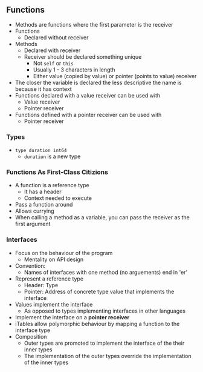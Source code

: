 ## Functions

- Methods are functions where the first parameter is the receiver
- Functions
  - Declared without receiver
- Methods
  - Declared with receiver
  - Receiver should be declared something unique
    - Not `self` or `this`
    - Usually 1 - 3 characters in length
    - Either value (copied by value) or pointer (points to value) receiver
- The closer the variable is declared the less descriptive the name is because it has context
- Functions declared with a value receiver can be used with
  - Value receiver
  - Pointer receiver
- Functions defined with a pointer receiver can be used with
  - Pointer receiver

### Types

- `type duration int64`
  - `duration` is a new type

### Functions As First-Class Citizions

- A function is a reference type
  - It has a header
  - Context needed to execute
- Pass a function around
- Allows currying
- When calling a method as a variable, you can pass the receiver as the first argument

### Interfaces

- Focus on the behaviour of the program
  - Mentality on API design
- Convention:
  - Names of interfaces with one method (no arguements) end in 'er'
- Represent a reference type
  - Header: Type
  - Pointer: Address of concrete type value that implements the interface
- Values implement the interface
  - As opposed to types implementing interfaces in other languages
- Implement the interface on a **pointer receiver**
- iTables allow polymorphic behaviour by mapping a function to the interface type
- Composition
  - Outer types are promoted to implement the interface of the their inner types
  - The implementation of the outer types override the implementation of the inner types
